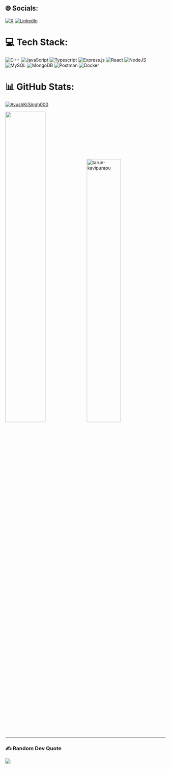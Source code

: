 


## 🌐 Socials:
[![X](https://img.shields.io/badge/X.com-%23000000.svg?logo=X.com&logoColor=white)](https://www.X.com)
[![LinkedIn](https://img.shields.io/badge/LinkedIn-%230077B5.svg?logo=linkedin&logoColor=white)](https://www.linkedin.com/in/tarun-kavipurapu-ab820b226/)

# 💻 Tech Stack:
 ![C++](https://img.shields.io/badge/c++-%2300599C.svg?style=for-the-badge&logo=c%2B%2B&logoColor=white)   ![JavaScript](https://img.shields.io/badge/javascript-%23323330.svg?style=for-the-badge&logo=javascript&logoColor=%23F7DF1E) ![Typescript](https://shields.io/badge/TypeScript-3178C6?logo=TypeScript&logoColor=FFF&style=flat-square)  ![Express.js](https://img.shields.io/badge/express.js-%23404d59.svg?style=for-the-badge&logo=express&logoColor=%2361DAFB) ![React](https://img.shields.io/badge/react-%2320232a.svg?style=for-the-badge&logo=react&logoColor=%2361DAFB)  ![NodeJS](https://img.shields.io/badge/node.js-6DA55F?style=for-the-badge&logo=node.js&logoColor=white) ![MySQL](https://img.shields.io/badge/mysql-%2300f.svg?style=for-the-badge&logo=mysql&logoColor=white) ![MongoDB](https://img.shields.io/badge/MongoDB-%234ea94b.svg?style=for-the-badge&logo=mongodb&logoColor=white)   ![Postman](https://img.shields.io/badge/Postman-FF6C37?style=for-the-badge&logo=postman&logoColor=white) ![Docker](https://img.shields.io/badge/docker-%230db7ed.svg?style=for-the-badge&logo=docker&logoColor=white)

# 📊 GitHub Stats:

         
[![AyushKrSingh000](https://github-readme-activity-graph.vercel.app/graph?username=tarun-kavipurapu&bg_color=271d44&color=f702e3&line=a8059d&point=ffffff&area=true&hide_border=true)](https://github.com/tarun-kavipurapu)



<p>
<img src = "https://github-readme-streak-stats.herokuapp.com?user=tarun-kavipurapu&theme=radical&hide_border=false" width = "50%" >
    <img src="https://github-readme-stats.vercel.app/api?username=tarun-kavipurapu&show_icons=true&theme=radical" alt="tarun-kavipurapu" width = 46%/>
</p>
<hr>



### ✍️ Random Dev Quote
![](https://quotes-github-readme.vercel.app/api?type=horizontal&theme=radical)
